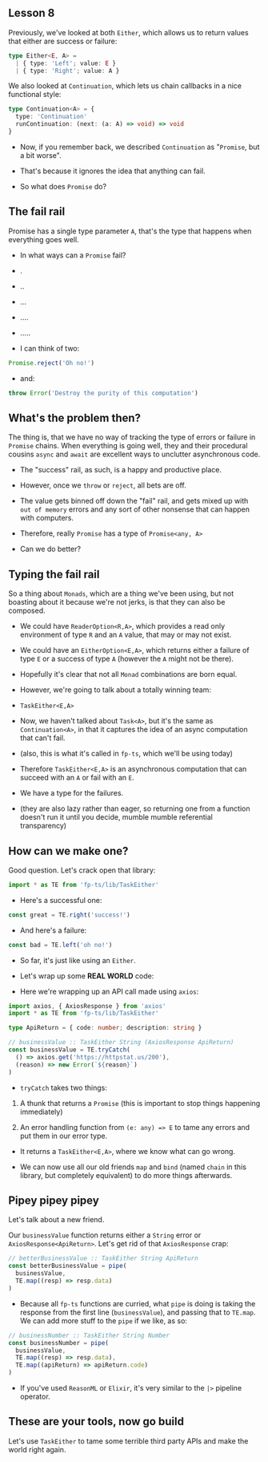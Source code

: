 ## Lesson 8

Previously, we've looked at both `Either`, which allows us to return values
that either are success or failure:

```typescript
type Either<E, A> =
  | { type: 'Left'; value: E }
  | { type: 'Right'; value: A }
```

We also looked at `Continuation`, which lets us chain callbacks in a nice
functional style:

```typescript
type Continuation<A> = {
  type: 'Continuation'
  runContinuation: (next: (a: A) => void) => void
}
```

- Now, if you remember back, we described `Continuation` as "`Promise`, but a
  bit worse".

- That's because it ignores the idea that anything can fail.

- So what does `Promise` do?

## The fail rail

Promise has a single type parameter `A`, that's the type that happens when
everything goes well.

- In what ways can a `Promise` fail?

- .

- ..

- ...

- ....

- .....

- I can think of two:

```typescript
Promise.reject('Oh no!')
```

- and:

```typescript
throw Error('Destroy the purity of this computation')
```

## What's the problem then?

The thing is, that we have no way of tracking the type of errors or failure in
`Promise` chains. When everything is going well, they and their procedural
cousins `async` and `await` are excellent ways to unclutter asynchronous code.

- The "success" rail, as such, is a happy and productive place.

- However, once we `throw` or `reject`, all bets are off.

- The value gets binned off down the "fail" rail, and gets mixed up with `out of memory` errors and any sort of other nonsense that can happen with
  computers.

- Therefore, really `Promise` has a type of `Promise<any, A>`

- Can we do better?

## Typing the fail rail

So a thing about `Monads`, which are a thing we've been using, but not boasting
about it because we're not jerks, is that they can also be composed.

- We could have `ReaderOption<R,A>`, which provides a read only environment of
  type `R` and an `A` value, that may or may not exist.

- We could have an `EitherOption<E,A>`, which returns either a failure of type
  `E` or a success of type `A` (however the `A` might not be there).

- Hopefully it's clear that not all `Monad` combinations are born equal.

- However, we're going to talk about a totally winning team:

- `TaskEither<E,A>`

- Now, we haven't talked about `Task<A>`, but it's the same as
  `Continuation<A>`, in that it captures the idea of an async computation that
  can't fail.

- (also, this is what it's called in `fp-ts`, which we'll be using today)

- Therefore `TaskEither<E,A>` is an asynchronous computation that can succeed
  with an `A` or fail with an `E`.

- We have a type for the failures.

- (they are also lazy rather than eager, so returning one from a function
  doesn't run it until you decide, mumble mumble referential transparency)

## How can we make one?

Good question. Let's crack open that library:

```typescript
import * as TE from 'fp-ts/lib/TaskEither'
```

- Here's a successful one:

```typescript
const great = TE.right('success!')
```

- And here's a failure:

```typescript
const bad = TE.left('oh no!')
```

- So far, it's just like using an `Either`.

- Let's wrap up some **REAL WORLD** code:

- Here we're wrapping up an API call made using `axios`:

```typescript
import axios, { AxiosResponse } from 'axios'
import * as TE from 'fp-ts/lib/TaskEither'

type ApiReturn = { code: number; description: string }

// businessValue :: TaskEither String (AxiosResponse ApiReturn)
const businessValue = TE.tryCatch(
  () => axios.get('https://httpstat.us/200'),
  (reason) => new Error(`${reason}`)
)
```

- `tryCatch` takes two things:

1. A thunk that returns a `Promise` (this is important to stop things
   happening immediately)

2. An error handling function from `(e: any) => E` to tame any errors and put
   them in our error type.

- It returns a `TaskEither<E,A>`, where we know what can go wrong.

- We can now use all our old friends `map` and `bind` (named `chain` in this
  library, but completely equivalent) to do more things afterwards.

## Pipey pipey pipey

Let's talk about a new friend.

Our `businessValue` function returns either a `String` error or
`AxiosResponse<ApiReturn>`. Let's get rid of that `AxiosResponse` crap:

```typescript
// betterBusinessValue :: TaskEither String ApiReturn
const betterBusinessValue = pipe(
  businessValue,
  TE.map((resp) => resp.data)
)
```

- Because all `fp-ts` functions are curried, what `pipe` is doing is taking the
  response from the first line (`businessValue`), and passing that to `TE.map`.
  We can add more stuff to the `pipe` if we like, as so:

```typescript
// businessNumber :: TaskEither String Number
const businessNumber = pipe(
  businessValue,
  TE.map((resp) => resp.data),
  TE.map((apiReturn) => apiReturn.code)
)
```

- If you've used `ReasonML` or `Elixir`, it's very similar to the `|>` pipeline
  operator.

## These are your tools, now go build

Let's use `TaskEither` to tame some terrible third party APIs and make the
world right again.
